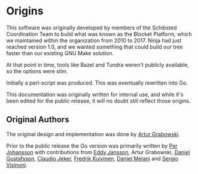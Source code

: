 # Origins

This software was originally developed by members of the Schibsted Coordination
Team to build what was known as the Blocket Platform, which we maintained
within the organization from 2010 to 2017. Ninja had just reached version 1.0,
and we wanted something that could build our tree faster than our existing GNU
Make solution.

At that point in time, tools like Bazel and Tundra weren't publicly available,
so the options were slim.

Initially a perl-script was produced. This was eventually rewritten into Go.

This documentation was originally written for internal use, and while it's been
edited for the public release, it will no doubt still reflect those origins.

## Original Authors

The original design and implementation was done by
[Artur Grabowski](https://github.com/art4711).

Prior to the public release the Go version was primarily written by
[Per Johansson](https://github.com/perj) with contributions from
[Eddy Jansson](https://github.com/eloj),
Artur Grabowski,
[Daniel Gustafsson](https://github.com/danielgustafsson),
[Claudio Jeker](https://github.com/cjeker),
[Fredrik Kuivinen](https://github.com/frekui),
[Daniel Melani](https://github.com/dmelani) and
[Sergio Visinoni](https://github.com/piffio).
